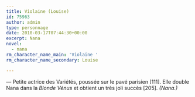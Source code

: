 ```yaml
---
title: Violaine (Louise)
id: 75963
author: admin
type: personnage
date: 2010-03-17T07:44:30+00:00
excerpt: Nana
novel:
  - nana
rm_character_name_main: 'Violaine '
rm_character_name_secondary: Louise

---
```

— Petite actrice des Variétés, poussée sur le pavé parisien [111]. Elle double Nana dans la _Blonde Vénus_ et obtient un très joli succès [205]. _(Nana.)_